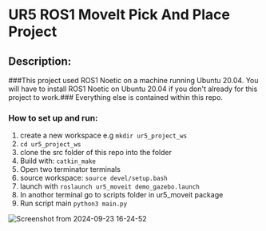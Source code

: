 # UR5 ROS1 MoveIt Pick And Place Project
## Description: 
###This project used ROS1 Noetic on a machine running Ubuntu 20.04.
You will have to install ROS1 Noetic on Ubuntu 20.04 if you don't already for this project to work.###
Everything else is contained within this repo.

### How to set up and run:
1. create a new workspace e.g `mkdir ur5_project_ws`
2. `cd ur5_project_ws`
3. clone the src folder of this repo into the folder
4. Build with: `catkin_make`
5. Open two terminator terminals
6. source workspace: `source devel/setup.bash`
7. launch with `roslaunch ur5_moveit demo_gazebo.launch`
8. In anothor terminal go to scripts folder in ur5_moveit package
9. Run script main `python3 main.py`

![Screenshot from 2024-09-23 16-24-52](https://github.com/user-attachments/assets/55b7154a-a06e-4c98-aff2-a83aba658158)


   
